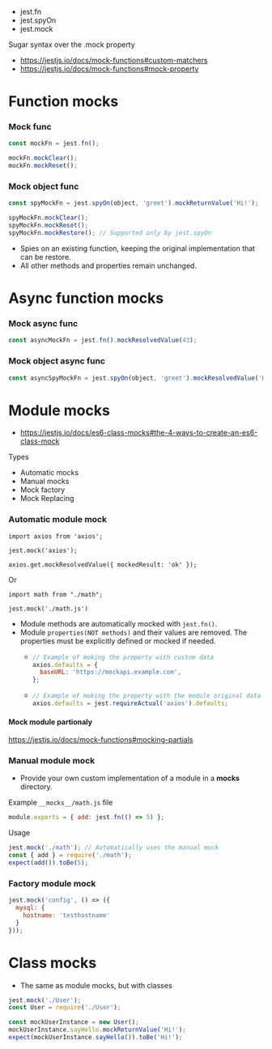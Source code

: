 - jest.fn
- jest.spyOn
- jest.mock

Sugar syntax over the .mock property
- https://jestjs.io/docs/mock-functions#custom-matchers
- https://jestjs.io/docs/mock-functions#mock-property

# Function mocks

### Mock func

```javascript
const mockFn = jest.fn();

mockFn.mockClear();
mockFn.mockReset();
```

### Mock object func

```javascript
const spyMockFn = jest.spyOn(object, 'greet').mockReturnValue('Hi!');

spyMockFn.mockClear();
spyMockFn.mockReset();
spyMockFn.mockRestore(); // Supported only by jest.spyOn
```
- Spies on an existing function, keeping the original implementation that can be restore.
- All other methods and properties remain unchanged.

# Async function mocks

### Mock async func

```javascript
const asyncMockFn = jest.fn().mockResolvedValue(43);
```

### Mock object async func

```javascript
const asyncSpyMockFn = jest.spyOn(object, 'greet').mockResolvedValue('Hi!');
```

# Module mocks

- https://jestjs.io/docs/es6-class-mocks#the-4-ways-to-create-an-es6-class-mock

Types
- Automatic mocks
- Manual mocks
- Mock factory
- Mock Replacing

### Automatic module mock
```
import axios from 'axios';

jest.mock('axios');

axios.get.mockResolvedValue({ mockedResult: 'ok' });
```
Or
```
import math from "./math";

jest.mock('./math.js')
```
- Module methods are automatically mocked with `jest.fn()`.
- Module `properties(NOT methods)` and their values are removed. The properties must be explicitly defined or mocked if needed.
  - ```javascript
    // Example of moking the property with custom data
    axios.defaults = {
      baseURL: 'https://mockapi.example.com',
    };
    ```
  - ```javascript
    // Example of moking the property with the module original data
    axios.defaults = jest.requireActual('axios').defaults;
    ```
#### Mock module partionaly

https://jestjs.io/docs/mock-functions#mocking-partials

### Manual module mock

- Provide your own custom implementation of a module in a __mocks__ directory.

Example `__mocks__/math.js` file
```javascript
module.exports = { add: jest.fn(() => 5) };
```

Usage
```javascript
jest.mock('./math'); // Automatically uses the manual mock
const { add } = require('./math');
expect(add()).toBe(5);
```

### Factory module mock

```javascript
jest.mock('config', () => ({
  mysql: {
    hostname: 'testhostname'
  }
}));
```

# Class mocks

- The same as module mocks, but with classes
```javascript
jest.mock('./User');
const User = require('./User');

const mockUserInstance = new User();
mockUserInstance.sayHello.mockReturnValue('Hi!');
expect(mockUserInstance.sayHello()).toBe('Hi!');
```
